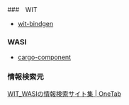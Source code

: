 ###　WIT
- [wit-bindgen](https://github.com/bytecodealliance/wit-bindgen)

### WASI
- [cargo-component](https://github.com/bytecodealliance/cargo-component)


### 情報検索元
[WIT_WASIの情報検索サイト集 | OneTab](https://www.one-tab.com/page/dkUItYceRbmtm8KVBry4Jg)